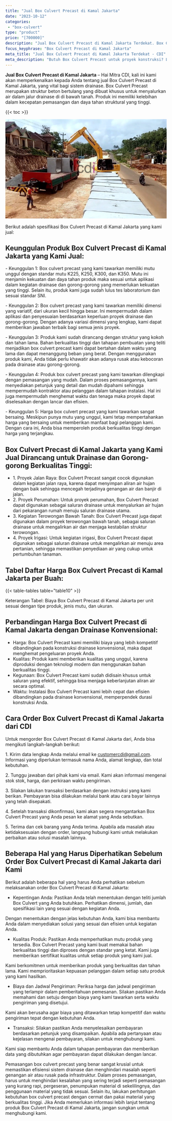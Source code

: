 ```yaml
---
title: "Jual Box Culvert Precast di Kamal Jakarta"
date: "2023-10-12"
categories:
 - "box-culvert"
type: "product"
price: "[700000]"
description: "Jual Box Culvert Precast di Kamal Jakarta Terdekat. Box Culvert Precast ini merupakan pilihan prima dalam proyek pembangunan sebagai bahan infrastruktur yang kuat dan berkualitas tinggi. Segera dapatkan informasi detail."
focus_keyphrase: "Box Culvert Precast di Kamal Jakarta"
meta_title: "Jual Box Culvert Precast di Kamal Jakarta Terdekat - CDI"
meta_description: "Butuh Box Culvert Precast untuk proyek konstruksi? Layanan profesional kami siap membantu dengan solusi terbaik. Dapatkan informasi sekarang."
---
```


**Jual Box Culvert Precast di Kamal Jakarta** – Hai Mitra CDI, kali ini kami akan memperkenalkan kepada Anda tentang jual Box Culvert Precast di Kamal Jakarta, yang vital bagi sistem drainase. Box Culvert Precast merupakan struktur beton bertulang yang dibuat khusus untuk menyalurkan air dalam jalur drainase di di bawah tanah. Produk ini memiliki kelebihan dalam kecepatan pemasangan dan daya tahan struktural yang tinggi.

{{< toc >}}

![Jual Box Culvert Precast di Kamal Jakarta](/images/box-culvert/box-culvert-11.jpg)

Berikut adalah spesifikasi Box Culvert Precast di Kamal Jakarta yang kami jual: 

## Keunggulan Produk Box Culvert Precast di Kamal Jakarta yang Kami Jual:

\- Keunggulan 1: Box culvert precast yang kami tawarkan memiliki mutu unggul dengan standar mutu K225, K250, K300, dan K350. Mutu ini menjamin kekuatan dan daya tahan produk maka sesuai untuk aplikasi dalam kegiatan drainase dan gorong-gorong yang memerlukan kekuatan yang tinggi. Selain itu, produk kami juga sudah lulus tes laboratorium dan sesuai standar SNI.

\- Keunggulan 2: Box culvert precast yang kami tawarkan memiliki dimensi yang variatif, dari ukuran kecil hingga besar. Ini mempermudah dalam aplikasi dan penyesuaian berdasarkan keperluan proyek drainase dan gorong-gorong. Dengan adanya variasi dimensi yang lengkap, kami dapat memberikan jawaban terbaik bagi semua jenis proyek.

\- Keunggulan 3: Produk kami sudah dirancang dengan struktur yang kokoh dan tahan lama. Bahan berkualitas tinggi dan tahapan pembuatan yang teliti menjadikan box culvert precast kami dapat bertahan dalam waktu yang lama dan dapat menanggung beban yang berat. Dengan menggunakan produk kami, Anda tidak perlu khawatir akan adanya rusak atau kebocoran pada drainase atau gorong-gorong.

\- Keunggulan 4: Produk box culvert precast yang kami tawarkan dilengkapi dengan pemasangan yang mudah. Dalam proses pemasangannya, kami menyediakan petunjuk yang detail dan mudah dipahami sehingga mempermudah kontraktor atau pelanggan dalam tahapan instalasi. Hal ini juga mempermudah menghemat waktu dan tenaga maka proyek dapat diselesaikan dengan lancar dan efisien.

\- Keunggulan 5: Harga box culvert precast yang kami tawarkan sangat bersaing. Meskipun punya mutu yang unggul, kami tetap mempertahankan harga yang bersaing untuk memberikan manfaat bagi pelanggan kami. Dengan cara ini, Anda bisa memperoleh produk berkualitas tinggi dengan harga yang terjangkau.

## Box Culvert Precast di Kamal Jakarta yang Kami Jual Dirancang untuk Drainase dan Gorong-gorong Berkualitas Tinggi:

*   1\. Proyek Jalan Raya: Box Culvert Precast sangat cocok digunakan dalam kegiatan jalan raya, karena dapat menyimpan aliran air hujan dengan baik sehingga mencegah terjadinya genangan air dan banjir di jalan.
*   2\. Proyek Perumahan: Untuk proyek perumahan, Box Culvert Precast dapat digunakan sebagai saluran drainase untuk menyalurkan air hujan dari pekarangan rumah menuju saluran drainase utama.
*   3\. Kegiatan Terowongan Bawah Tanah: Box Culvert Precast juga dapat digunakan dalam proyek terowongan bawah tanah, sebagai saluran drainase untuk mengalirkan air dan menjaga kestabilan struktur terowongan.
*   4\. Proyek Irigasi: Untuk kegiatan irigasi, Box Culvert Precast dapat digunakan sebagai saluran drainase untuk mengalirkan air menuju area pertanian, sehingga memastikan penyediaan air yang cukup untuk pertumbuhan tanaman.

## Tabel Daftar Harga Box Culvert Precast di Kamal Jakarta per Buah:

{{< table-tables table="table10" >}}

Keterangan Tabel: Biaya Box Culvert Precast di Kamal Jakarta per unit sesuai dengan tipe produk, jenis mutu, dan ukuran.

## Perbandingan Harga Box Culvert Precast di Kamal Jakarta dengan Drainase Konvensional:

*   Harga: Box Culvert Precast kami memiliki biaya yang lebih kompetitif dibandingkan pada konstruksi drainase konvensional, maka dapat menghemat pengeluaran proyek Anda.
*   Kualitas: Produk kami memberikan kualitas yang unggul, karena diproduksi dengan teknologi modern dan menggunakan bahan berkualitas tinggi.
*   Kegunaan: Box Culvert Precast kami sudah didisain khusus untuk saluran yang efektif, sehingga bisa menjaga keberlanjutan aliran air secara optimal.
*   Waktu: Instalasi Box Culvert Precast kami lebih cepat dan efisien dibandingkan pada drainase konvensional, memperpendek durasi konstruksi Anda.

## Cara Order Box Culvert Precast di Kamal Jakarta dari CDI

Untuk mengorder Box Culvert Precast di Kamal Jakarta dari, Anda bisa mengikuti langkah-langkah berikut:

1\.  Kirim data lengkap Anda melalui email ke customercdi@gmail.com. Informasi yang diperlukan termasuk nama Anda, alamat lengkap, dan total kebutuhan.

2\.  Tunggu jawaban dari pihak kami via email. Kami akan informasi mengenai stok stok, harga, dan perkiraan waktu pengiriman.

3\.  Silakan lakukan transaksi berdasarkan dengan instruksi yang kami berikan. Pembayaran bisa dilakukan melalui bank atau cara bayar lainnya yang telah disepakati.

4\.  Setelah transaksi dikonfirmasi, kami akan segera mengantarkan Box Culvert Precast yang Anda pesan ke alamat yang Anda sebutkan.

5\.  Terima dan cek barang yang Anda terima. Apabila ada masalah atau ketidaksesuaian dengan order, langsung hubungi kami untuk melakukan perbaikan atau solusi masalah lainnya.

## Beberapa Hal yang Harus Diperhatikan Sebelum Order Box Culvert Precast di Kamal Jakarta dari Kami

Berikut adalah beberapa hal yang harus Anda perhatikan sebelum melaksanakan order Box Culvert Precast di Kamal Jakarta:

*   Kepentingan Anda: Pastikan Anda telah menentukan dengan teliti jumlah Box Culvert yang Anda butuhkan. Perhatikan dimensi, jumlah, dan spesifikasi lain yang sesuai dengan kegiatan Anda.

Dengan menentukan dengan jelas kebutuhan Anda, kami bisa membantu Anda dalam menyediakan solusi yang sesuai dan efisien untuk kegiatan Anda.
*   Kualitas Produk: Pastikan Anda memperhatikan mutu produk yang tersedia. Box Culvert Precast yang kami buat memakai bahan berkualitas tinggi dan diproses dengan standar yang ketat. Kami juga memberikan sertifikat kualitas untuk setiap produk yang kami jual.

Kami berkomitmen untuk memberikan produk yang berkualitas dan tahan lama. Kami memprioritaskan kepuasan pelanggan dalam setiap satu produk yang kami hasilkan.
*   Biaya dan Jadwal Pengiriman: Periksa harga dan jadwal pengiriman yang terlampir dalam pemberitahuan pemesanan. Silakan pastikan Anda memahami dan setuju dengan biaya yang kami tawarkan serta waktu pengiriman yang disetujui.

Kami akan berusaha agar biaya yang ditawarkan tetap kompetitif dan waktu pengiriman tepat dengan kebutuhan Anda.
*   Transaksi: Silakan pastikan Anda menyelesaikan pembayaran berdasarkan petunjuk yang disampaikan. Apabila ada pertanyaan atau kejelasan mengenai pembayaran, silakan untuk menghubungi kami.

Kami siap membantu Anda dalam tahapan pembayaran dan memberikan data yang dibutuhkan agar pembayaran dapat dilakukan dengan lancar.

Pemasangan box culvert precast yang benar sangat krusial untuk memastikan efisiensi sistem drainase dan menghindari masalah seperti genangan air atau rusak pada infrastruktur. Dalam proses pemasangan, harus untuk menghindari kesalahan yang sering terjadi seperti pemasangan yang kurang rapi, pergeseran, penumpukan material di sekelilingnya, dan penggunaan material yang tidak sesuai. Selain itu, lakukan perhitungan kebutuhan box culvert precast dengan cermat dan pakai material yang berkualitas tinggi. Jika Anda memerlukan informasi lebih lanjut tentang produk Box Culvert Precast di Kamal Jakarta, jangan sungkan untuk menghubungi kami.